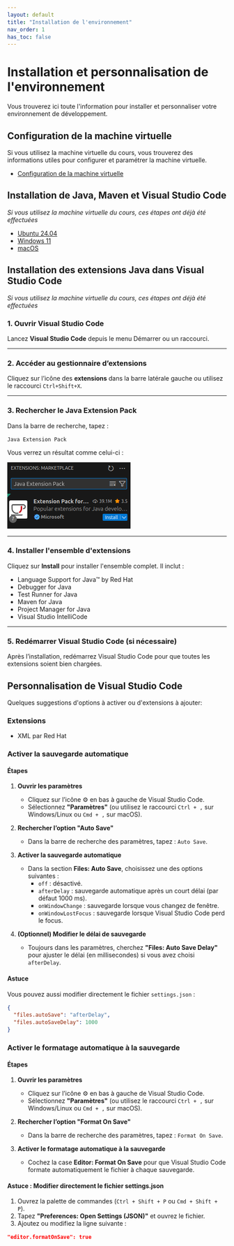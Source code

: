 ```yaml
---
layout: default
title: "Installation de l'environnement"
nav_order: 1
has_toc: false
---
```

# Installation et personnalisation de l'environnement

Vous trouverez ici toute l'information pour installer et personnaliser votre environnement de développement.

## Configuration de la machine virtuelle

Si vous utilisez la machine virtuelle du cours, vous trouverez des informations utiles pour configurer et paramétrer la machine virtuelle.

 - [Configuration de la machine virtuelle](machine-virtuelle)


## Installation de Java, Maven et Visual Studio Code

*Si vous utilisez la machine virtuelle du cours, ces étapes ont déjà été effectuées*

- [Ubuntu 24.04](ubuntu)
- [Windows 11](windows)
- [macOS](macos)

## Installation des extensions Java dans Visual Studio Code

*Si vous utilisez la machine virtuelle du cours, ces étapes ont déjà été effectuées*

### 1. Ouvrir Visual Studio Code

Lancez **Visual Studio Code** depuis le menu Démarrer ou un raccourci.

---

### 2. Accéder au gestionnaire d’extensions

Cliquez sur l’icône des **extensions** dans la barre latérale gauche ou utilisez le raccourci `Ctrl+Shift+X`.

---

### 3. Rechercher le Java Extension Pack

Dans la barre de recherche, tapez :

```
Java Extension Pack
```

Vous verrez un résultat comme celui-ci :

![Extension Pack for Java by Microsoft](../assets/images/java-extension-pack.png)

---

### 4. Installer l'ensemble d'extensions

Cliquez sur **Install** pour installer l'ensemble complet. Il inclut :

- Language Support for Java™ by Red Hat
- Debugger for Java
- Test Runner for Java
- Maven for Java
- Project Manager for Java
- Visual Studio IntelliCode

---

### 5. Redémarrer Visual Studio Code (si nécessaire)

Après l’installation, redémarrez Visual Studio Code pour que toutes les extensions soient bien chargées.


## Personnalisation de Visual Studio Code
Quelques suggestions d'options à activer ou d'extensions à ajouter:

### Extensions
 - XML par Red Hat


### Activer la sauvegarde automatique

#### Étapes

1. **Ouvrir les paramètres**
   - Cliquez sur l’icône ⚙️ en bas à gauche de Visual Studio Code.
   - Sélectionnez **"Paramètres"** (ou utilisez le raccourci `Ctrl + ,` sur Windows/Linux ou `Cmd + ,` sur macOS).

2. **Rechercher l’option "Auto Save"**
   - Dans la barre de recherche des paramètres, tapez : `Auto Save`.

3. **Activer la sauvegarde automatique**
   - Dans la section **Files: Auto Save**, choisissez une des options suivantes :
     - `off` : désactivé.
     - `afterDelay` : sauvegarde automatique après un court délai (par défaut 1000 ms).
     - `onWindowChange` : sauvegarde lorsque vous changez de fenêtre.
     - `onWindowLostFocus` : sauvegarde lorsque Visual Studio Code perd le focus.

4. **(Optionnel) Modifier le délai de sauvegarde**
   - Toujours dans les paramètres, cherchez **"Files: Auto Save Delay"** pour ajuster le délai (en millisecondes) si vous avez choisi `afterDelay`.

#### Astuce

Vous pouvez aussi modifier directement le fichier `settings.json` :

```json
{
  "files.autoSave": "afterDelay",
  "files.autoSaveDelay": 1000
}
``` 

###  Activer le formatage automatique à la sauvegarde

#### Étapes

1. **Ouvrir les paramètres**
   - Cliquez sur l’icône ⚙️ en bas à gauche de Visual Studio Code.
   - Sélectionnez **"Paramètres"** (ou utilisez le raccourci `Ctrl + ,` sur Windows/Linux ou `Cmd + ,` sur macOS).

2. **Rechercher l’option "Format On Save"**
   - Dans la barre de recherche des paramètres, tapez : `Format On Save`.

3. **Activer le formatage automatique à la sauvegarde**
   - Cochez la case **Editor: Format On Save** pour que Visual Studio Code formate automatiquement le fichier à chaque sauvegarde.

#### Astuce : Modifier directement le fichier settings.json

1. Ouvrez la palette de commandes (`Ctrl + Shift + P` ou `Cmd + Shift + P`).
2. Tapez **"Preferences: Open Settings (JSON)"** et ouvrez le fichier.
3. Ajoutez ou modifiez la ligne suivante :

```json
"editor.formatOnSave": true
```